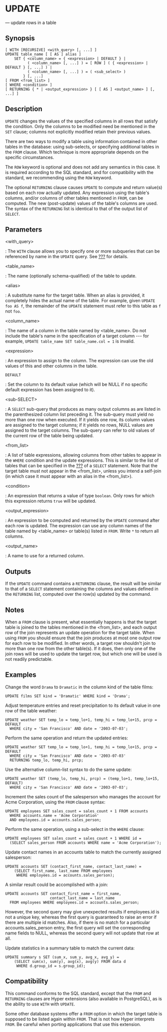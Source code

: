 # UPDATE

— update rows in a table

## Synopsis

```
[ WITH [RECURSIVE] <with_query> [, ...] ]
UPDATE table_name [ [ AS ] alias ]
    SET { <column_name> = { <expression> | DEFAULT } |
          ( <column_name> [, ...] ) = [ ROW ] ( { <expression> | DEFAULT } [, ...] ) |
          ( <column_name> [, ...] ) = ( <sub_select> )
        } [, ...]
[ FROM <from_list> ]
[ WHERE <condition> ]
[ RETURNING { * | <output_expression> } [ [ AS ] <output_name> ] [, ...] ]
```

## Description

`UPDATE` changes the values of the specified columns in all rows that
satisfy the condition. Only the columns to be modified need be mentioned
in the `SET` clause; columns not explicitly modified retain their
previous values.

There are two ways to modify a table using information contained in
other tables in the database: using sub-selects, or specifying
additional tables in the `FROM` clause. Which technique is more
appropriate depends on the specific circumstances.

The `ROW` keyword is optional and does not add any semantics in this
case. It is required according to the SQL standard, and for
compatibility with the standard, we recommending using the `ROW`
keyword.

The optional `RETURNING` clause causes `UPDATE` to compute and return
value(s) based on each row actually updated. Any expression using the
table\'s columns, and/or columns of other tables mentioned in `FROM`,
can be computed. The new (post-update) values of the table\'s columns
are used. The syntax of the `RETURNING` list is identical to that of the
output list of `SELECT`.

## Parameters

\<with_query\>

:   The `WITH` clause allows you to specify one or more subqueries that
    can be referenced by name in the `UPDATE` query. See
    [???](#sql-select) for details.

\<table_name\>

:   The name (optionally schema-qualified) of the table to update.

\<alias\>

:   A substitute name for the target table. When an alias is provided,
    it completely hides the actual name of the table. For example, given
    `UPDATE foo AS f`, the remainder of the `UPDATE` statement must
    refer to this table as `f` not `foo`.

\<column_name\>

:   The name of a column in the table named by \<table_name\>. Do not
    include the table\'s name in the specification of a target column
    --- for example, `UPDATE table_name SET table_name.col = 1` is
    invalid.

\<expression\>

:   An expression to assign to the column. The expression can use the
    old values of this and other columns in the table.

`DEFAULT`

:   Set the column to its default value (which will be NULL if no
    specific default expression has been assigned to it).

\<sub-SELECT\>

:   A `SELECT` sub-query that produces as many output columns as are
    listed in the parenthesized column list preceding it. The sub-query
    must yield no more than one row when executed. If it yields one row,
    its column values are assigned to the target columns; if it yields
    no rows, NULL values are assigned to the target columns. The
    sub-query can refer to old values of the current row of the table
    being updated.

\<from_list\>

:   A list of table expressions, allowing columns from other tables to
    appear in the `WHERE` condition and the update expressions. This is
    similar to the list of tables that can be specified in the
    [???](#sql-from) of a `SELECT` statement. Note that the target table
    must not appear in the \<from_list\>, unless you intend a self-join
    (in which case it must appear with an alias in the \<from_list\>).

\<condition\>

:   An expression that returns a value of type `boolean`. Only rows for
    which this expression returns `true` will be updated.

\<output_expression\>

:   An expression to be computed and returned by the `UPDATE` command
    after each row is updated. The expression can use any column names
    of the table named by \<table_name\> or table(s) listed in `FROM`.
    Write `*` to return all columns.

\<output_name\>

:   A name to use for a returned column.

## Outputs

If the `UPDATE` command contains a `RETURNING` clause, the result will
be similar to that of a `SELECT` statement containing the columns and
values defined in the `RETURNING` list, computed over the row(s) updated
by the command.

## Notes

When a `FROM` clause is present, what essentially happens is that the
target table is joined to the tables mentioned in the \<from_list\>, and
each output row of the join represents an update operation for the
target table. When using `FROM` you should ensure that the join produces
at most one output row for each row to be modified. In other words, a
target row shouldn\'t join to more than one row from the other table(s).
If it does, then only one of the join rows will be used to update the
target row, but which one will be used is not readily predictable.

## Examples

Change the word `Drama` to `Dramatic` in the column kind of the table
films:

    UPDATE films SET kind = 'Dramatic' WHERE kind = 'Drama';

Adjust temperature entries and reset precipitation to its default value
in one row of the table weather:

    UPDATE weather SET temp_lo = temp_lo+1, temp_hi = temp_lo+15, prcp = DEFAULT
      WHERE city = 'San Francisco' AND date = '2003-07-03';

Perform the same operation and return the updated entries:

    UPDATE weather SET temp_lo = temp_lo+1, temp_hi = temp_lo+15, prcp = DEFAULT
      WHERE city = 'San Francisco' AND date = '2003-07-03'
      RETURNING temp_lo, temp_hi, prcp;

Use the alternative column-list syntax to do the same update:

    UPDATE weather SET (temp_lo, temp_hi, prcp) = (temp_lo+1, temp_lo+15, DEFAULT)
      WHERE city = 'San Francisco' AND date = '2003-07-03';

Increment the sales count of the salesperson who manages the account for
Acme Corporation, using the `FROM` clause syntax:

    UPDATE employees SET sales_count = sales_count + 1 FROM accounts
      WHERE accounts.name = 'Acme Corporation'
      AND employees.id = accounts.sales_person;

Perform the same operation, using a sub-select in the `WHERE` clause:

    UPDATE employees SET sales_count = sales_count + 1 WHERE id =
      (SELECT sales_person FROM accounts WHERE name = 'Acme Corporation');

Update contact names in an accounts table to match the currently
assigned salesperson:

    UPDATE accounts SET (contact_first_name, contact_last_name) =
        (SELECT first_name, last_name FROM employees
         WHERE employees.id = accounts.sales_person);

A similar result could be accomplished with a join:

    UPDATE accounts SET contact_first_name = first_name,
                        contact_last_name = last_name
      FROM employees WHERE employees.id = accounts.sales_person;

However, the second query may give unexpected results if employees.id is
not a unique key, whereas the first query is guaranteed to raise an
error if there are multiple id matches. Also, if there is no match for a
particular accounts.sales_person entry, the first query will set the
corresponding name fields to NULL, whereas the second query will not
update that row at all.

Update statistics in a summary table to match the current data:

    UPDATE summary s SET (sum_x, sum_y, avg_x, avg_y) =
        (SELECT sum(x), sum(y), avg(x), avg(y) FROM data d
         WHERE d.group_id = s.group_id);

## Compatibility

This command conforms to the SQL standard, except that the `FROM` and
`RETURNING` clauses are Hyper extensions (also available in PostgreSQL),
as is the ability to use `WITH` with `UPDATE`.

Some other database systems offer a `FROM` option in which the target
table is supposed to be listed again within `FROM`. That is not how
Hyper interprets `FROM`. Be careful when porting applications that use
this extension.
